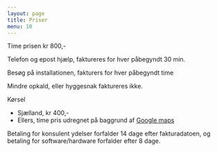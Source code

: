 ```yaml
---
layout: page
title: Priser
menu: 10
---
```

Time prisen kr 800,-

Telefon og epost hj&aelig;lp, faktureres for hver p&aring;begyndt 30 min.

Bes&oslash;g p&aring; installationen, fakturers for hver p&aring;begyndt time

Mindre opkald, eller hyggesnak faktureres ikke.

K&oslash;rsel

* Sj&aelig;lland, kr 400,-
* Ellers, time pris udregnet p&aring; baggrund af <a title="Spindelnet map" href="http://maps.google.com/maps?q=spindelnet.dk" target="_blank">Google maps</a>

Betaling for konsulent ydelser forfalder 14 dage efter fakturadatoen, og betaling for software/hardware forfalder efter 8 dage.
